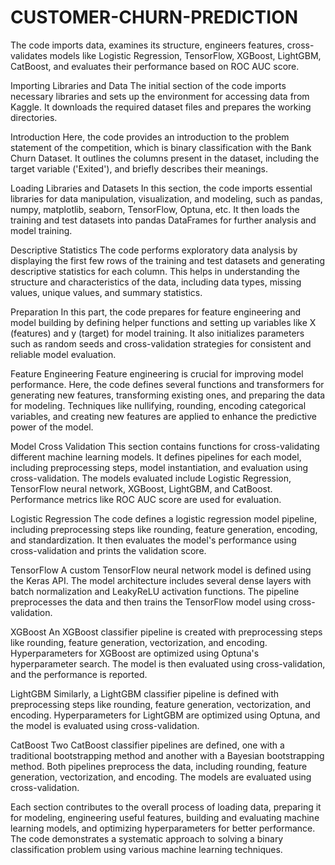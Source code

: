 # CUSTOMER-CHURN-PREDICTION
 The code imports data, examines its structure, engineers features, cross-validates models like Logistic Regression, TensorFlow, XGBoost, LightGBM, CatBoost, and evaluates their performance based on ROC AUC score.



Importing Libraries and Data
The initial section of the code imports necessary libraries and sets up the environment for accessing data from Kaggle. It downloads the required dataset files and prepares the working directories.

Introduction
Here, the code provides an introduction to the problem statement of the competition, which is binary classification with the Bank Churn Dataset. It outlines the columns present in the dataset, including the target variable ('Exited'), and briefly describes their meanings.

Loading Libraries and Datasets
In this section, the code imports essential libraries for data manipulation, visualization, and modeling, such as pandas, numpy, matplotlib, seaborn, TensorFlow, Optuna, etc. It then loads the training and test datasets into pandas DataFrames for further analysis and model training.

Descriptive Statistics
The code performs exploratory data analysis by displaying the first few rows of the training and test datasets and generating descriptive statistics for each column. This helps in understanding the structure and characteristics of the data, including data types, missing values, unique values, and summary statistics.

Preparation
In this part, the code prepares for feature engineering and model building by defining helper functions and setting up variables like X (features) and y (target) for model training. It also initializes parameters such as random seeds and cross-validation strategies for consistent and reliable model evaluation.

Feature Engineering
Feature engineering is crucial for improving model performance. Here, the code defines several functions and transformers for generating new features, transforming existing ones, and preparing the data for modeling. Techniques like nullifying, rounding, encoding categorical variables, and creating new features are applied to enhance the predictive power of the model.

Model Cross Validation
This section contains functions for cross-validating different machine learning models. It defines pipelines for each model, including preprocessing steps, model instantiation, and evaluation using cross-validation. The models evaluated include Logistic Regression, TensorFlow neural network, XGBoost, LightGBM, and CatBoost. Performance metrics like ROC AUC score are used for evaluation.

Logistic Regression
The code defines a logistic regression model pipeline, including preprocessing steps like rounding, feature generation, encoding, and standardization. It then evaluates the model's performance using cross-validation and prints the validation score.

TensorFlow
A custom TensorFlow neural network model is defined using the Keras API. The model architecture includes several dense layers with batch normalization and LeakyReLU activation functions. The pipeline preprocesses the data and then trains the TensorFlow model using cross-validation.

XGBoost
An XGBoost classifier pipeline is created with preprocessing steps like rounding, feature generation, vectorization, and encoding. Hyperparameters for XGBoost are optimized using Optuna's hyperparameter search. The model is then evaluated using cross-validation, and the performance is reported.

LightGBM
Similarly, a LightGBM classifier pipeline is defined with preprocessing steps like rounding, feature generation, vectorization, and encoding. Hyperparameters for LightGBM are optimized using Optuna, and the model is evaluated using cross-validation.

CatBoost
Two CatBoost classifier pipelines are defined, one with a traditional bootstrapping method and another with a Bayesian bootstrapping method. Both pipelines preprocess the data, including rounding, feature generation, vectorization, and encoding. The models are evaluated using cross-validation.

Each section contributes to the overall process of loading data, preparing it for modeling, engineering useful features, building and evaluating machine learning models, and optimizing hyperparameters for better performance. The code demonstrates a systematic approach to solving a binary classification problem using various machine learning techniques.




